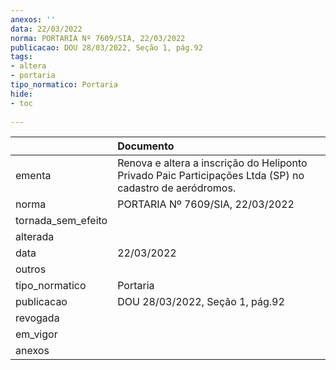 ```yaml
---
anexos: ''
data: 22/03/2022
norma: PORTARIA Nº 7609/SIA, 22/03/2022
publicacao: DOU 28/03/2022, Seção 1, pág.92
tags:
- altera
- portaria
tipo_normatico: Portaria
hide: 
- toc 
 
---
```


|                    | Documento                                                                                                |
|:-------------------|:---------------------------------------------------------------------------------------------------------|
| ementa             | Renova e altera a inscrição do Heliponto Privado Paic Participações Ltda (SP) no cadastro de aeródromos. |
| norma              | PORTARIA Nº 7609/SIA, 22/03/2022                                                                         |
| tornada_sem_efeito |                                                                                                          |
| alterada           |                                                                                                          |
| data               | 22/03/2022                                                                                               |
| outros             |                                                                                                          |
| tipo_normatico     | Portaria                                                                                                 |
| publicacao         | DOU 28/03/2022, Seção 1, pág.92                                                                          |
| revogada           |                                                                                                          |
| em_vigor           |                                                                                                          |
| anexos             |                                                                                                          |